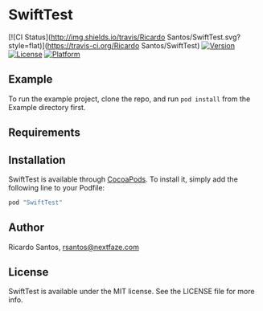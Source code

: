 # SwiftTest

[![CI Status](http://img.shields.io/travis/Ricardo Santos/SwiftTest.svg?style=flat)](https://travis-ci.org/Ricardo Santos/SwiftTest)
[![Version](https://img.shields.io/cocoapods/v/SwiftTest.svg?style=flat)](http://cocoapods.org/pods/SwiftTest)
[![License](https://img.shields.io/cocoapods/l/SwiftTest.svg?style=flat)](http://cocoapods.org/pods/SwiftTest)
[![Platform](https://img.shields.io/cocoapods/p/SwiftTest.svg?style=flat)](http://cocoapods.org/pods/SwiftTest)

## Example

To run the example project, clone the repo, and run `pod install` from the Example directory first.

## Requirements

## Installation

SwiftTest is available through [CocoaPods](http://cocoapods.org). To install
it, simply add the following line to your Podfile:

```ruby
pod "SwiftTest"
```

## Author

Ricardo Santos, rsantos@nextfaze.com

## License

SwiftTest is available under the MIT license. See the LICENSE file for more info.
